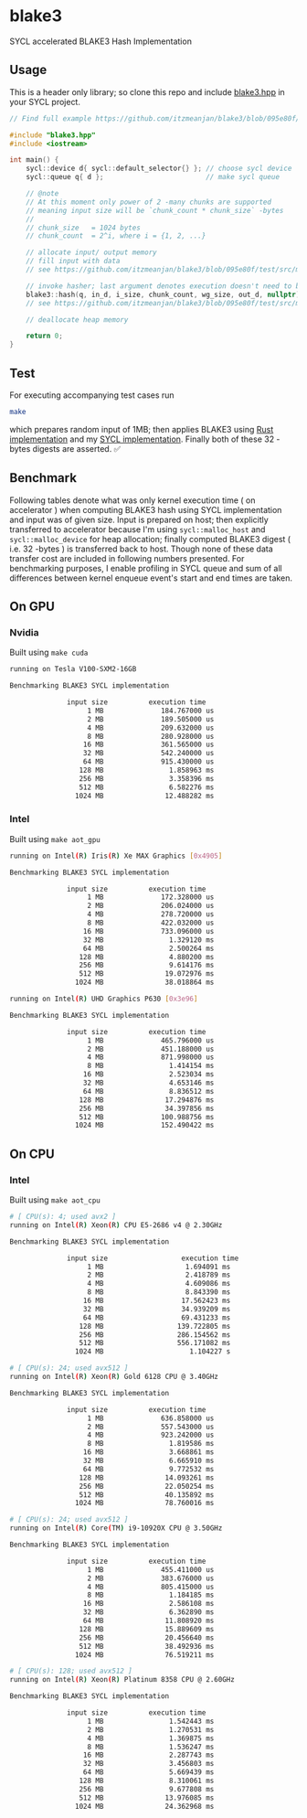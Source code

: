 # blake3
SYCL accelerated BLAKE3 Hash Implementation

## Usage

This is a header only library; so clone this repo and include [blake3.hpp](./include/blake3.hpp) in your SYCL project.

```cpp
// Find full example https://github.com/itzmeanjan/blake3/blob/095e80f/test/src/main.cpp

#include "blake3.hpp"
#include <iostream>

int main() {
    sycl::device d{ sycl::default_selector{} }; // choose sycl device
    sycl::queue q{ d };                         // make sycl queue

    // @note
    // At this moment only power of 2 -many chunks are supported
    // meaning input size will be `chunk_count * chunk_size` -bytes
    //
    // chunk_size   = 1024 bytes
    // chunk_count  = 2^i, where i = {1, 2, ...}

    // allocate input/ output memory
    // fill input with data
    // see https://github.com/itzmeanjan/blake3/blob/095e80f/test/src/main.cpp#L15-L37

    // invoke hasher; last argument denotes execution doesn't need to be timed
    blake3::hash(q, in_d, i_size, chunk_count, wg_size, out_d, nullptr);
    // see https://github.com/itzmeanjan/blake3/blob/095e80f/test/src/main.cpp#L40-L43

    // deallocate heap memory

    return 0;
}
```

## Test

For executing accompanying test cases run

```bash
make
```

which prepares random input of 1MB; then applies BLAKE3 using [Rust implementation](https://docs.rs/blake3/1.2.0/blake3) and my [SYCL implementation](https://github.com/itzmeanjan/blake3/blob/095e80ff25436e18d0f80936eb20178d7a852a1f/include/blake3.hpp). Finally both of these 32 -bytes digests are asserted. ✅

## Benchmark

Following tables denote what was only kernel execution time ( on accelerator ) when computing BLAKE3 hash using SYCL implementation and input was of given size. Input is prepared on host; then explicitly transferred to accelerator because I'm using `sycl::malloc_host` and `sycl::malloc_device` for heap allocation; finally computed BLAKE3 digest ( i.e. 32 -bytes ) is transferred back to host. Though none of these data transfer cost are included in following numbers presented. For benchmarking purposes, I enable profiling in SYCL queue and sum of all differences between kernel enqueue event's start and end times are taken.

## On GPU

### Nvidia

Built using `make cuda`

```bash
running on Tesla V100-SXM2-16GB

Benchmarking BLAKE3 SYCL implementation

              input size		  execution time
                   1 MB		         184.767000 us
                   2 MB		         189.505000 us
                   4 MB		         209.632000 us
                   8 MB		         280.928000 us
                  16 MB		         361.565000 us
                  32 MB		         542.240000 us
                  64 MB		         915.430000 us
                 128 MB		           1.858963 ms
                 256 MB		           3.358396 ms
                 512 MB		           6.582276 ms
                1024 MB		          12.488282 ms
```

### Intel

Built using `make aot_gpu`

```bash
running on Intel(R) Iris(R) Xe MAX Graphics [0x4905]

Benchmarking BLAKE3 SYCL implementation

              input size		  execution time
                   1 MB		         172.328000 us
                   2 MB		         206.024000 us
                   4 MB		         278.720000 us
                   8 MB		         422.032000 us
                  16 MB		         733.096000 us
                  32 MB		           1.329120 ms
                  64 MB		           2.500264 ms
                 128 MB		           4.880200 ms
                 256 MB		           9.614176 ms
                 512 MB		          19.072976 ms
                1024 MB		          38.018864 ms
```

```bash
running on Intel(R) UHD Graphics P630 [0x3e96]

Benchmarking BLAKE3 SYCL implementation

              input size		  execution time
                   1 MB		         465.796000 us
                   2 MB		         451.188000 us
                   4 MB		         871.998000 us
                   8 MB		           1.414154 ms
                  16 MB		           2.523034 ms
                  32 MB		           4.653146 ms
                  64 MB		           8.836512 ms
                 128 MB		          17.294876 ms
                 256 MB		          34.397856 ms
                 512 MB		         100.988756 ms
                1024 MB		         152.490422 ms
```

## On CPU

### Intel

Built using `make aot_cpu`

```bash
# [ CPU(s): 4; used avx2 ]
running on Intel(R) Xeon(R) CPU E5-2686 v4 @ 2.30GHz

Benchmarking BLAKE3 SYCL implementation

              input size                  execution time
                   1 MB                    1.694091 ms
                   2 MB                    2.418789 ms
                   4 MB                    4.609086 ms
                   8 MB                    8.843390 ms
                  16 MB                   17.562423 ms
                  32 MB                   34.939209 ms
                  64 MB                   69.431233 ms
                 128 MB                  139.722805 ms
                 256 MB                  286.154562 ms
                 512 MB                  556.171082 ms
                1024 MB                     1.104227 s
```

```bash
# [ CPU(s): 24; used avx512 ]
running on Intel(R) Xeon(R) Gold 6128 CPU @ 3.40GHz

Benchmarking BLAKE3 SYCL implementation

              input size		  execution time
                   1 MB		         636.858000 us
                   2 MB		         557.543000 us
                   4 MB		         923.242000 us
                   8 MB		           1.819586 ms
                  16 MB		           3.668861 ms
                  32 MB		           6.665910 ms
                  64 MB		           9.772532 ms
                 128 MB		          14.093261 ms
                 256 MB		          22.050254 ms
                 512 MB		          40.135892 ms
                1024 MB		          78.760016 ms
```

```bash
# [ CPU(s): 24; used avx512 ]
running on Intel(R) Core(TM) i9-10920X CPU @ 3.50GHz

Benchmarking BLAKE3 SYCL implementation

              input size		  execution time
                   1 MB		         455.411000 us
                   2 MB		         383.676000 us
                   4 MB		         805.415000 us
                   8 MB		           1.184185 ms
                  16 MB		           2.586108 ms
                  32 MB		           6.362890 ms
                  64 MB		          11.808920 ms
                 128 MB		          15.889609 ms
                 256 MB		          20.456640 ms
                 512 MB		          38.492936 ms
                1024 MB		          76.519211 ms
```

```bash
# [ CPU(s): 128; used avx512 ]
running on Intel(R) Xeon(R) Platinum 8358 CPU @ 2.60GHz

Benchmarking BLAKE3 SYCL implementation

              input size		  execution time
                   1 MB		           1.542443 ms
                   2 MB		           1.270531 ms
                   4 MB		           1.369875 ms
                   8 MB		           1.536247 ms
                  16 MB		           2.287743 ms
                  32 MB		           3.456803 ms
                  64 MB		           5.669439 ms
                 128 MB		           8.310061 ms
                 256 MB		           9.677808 ms
                 512 MB		          13.976085 ms
                1024 MB		          24.362968 ms
```
